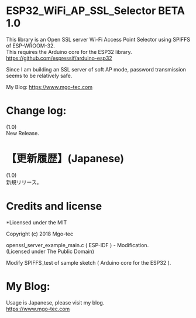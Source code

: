 # ESP32_WiFi_AP_SSL_Selector BETA 1.0
This library is an Open SSL server Wi-Fi Access Point Selector using SPIFFS of ESP-WROOM-32.  
This requires the Arduino core for the ESP32 library.  
https://github.com/espressif/arduino-esp32  
  
Since I am building an SSL server of soft AP mode, password transmission seems to be relatively safe.  
  
My Blog: https://www.mgo-tec.com  
# Change log:
(1.0)  
New Release.  
  
# 【更新履歴】(Japanese)
(1.0)  
新規リリース。  
  
# Credits and license
*Licensed under the MIT  
  
Copyright (c) 2018 Mgo-tec  
  
openssl_server_example_main.c ( ESP-IDF ) - Modification.  
(Licensed under The Public Domain)  
  
Modify SPIFFS_test of sample sketch ( Arduino core for the ESP32 ).  
  
# My Blog: 
Usage is Japanese, please visit my blog.  
https://www.mgo-tec.com